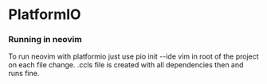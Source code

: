 # PlatformIO

### Running in neovim

To run neovim with platformio just use pio init --ide vim in root of the project on each file change.
.ccls file is created with all dependencies then and runs fine.
